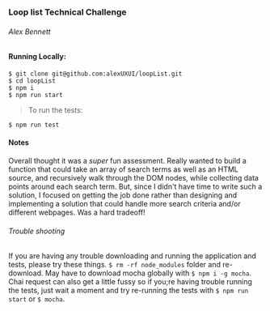 ### Loop list Technical Challenge
###### Alex Bennett

#### Running Locally:
```shell
$ git clone git@github.com:alexUXUI/loopList.git
$ cd loopList
$ npm i
$ npm run start
```

> To run the tests:

```shell
$ npm run test
```

#### Notes

Overall thought it was a *super* fun assessment. Really wanted to build a function that could take an array of search terms as well as an HTML source, and recursively walk through the DOM nodes, while collecting data points around each search term. But, since I didn't have time to write such a solution, I focused on getting the job done rather than designing and implementing a solution that could handle more search criteria and/or different webpages. Was a hard tradeoff!

###### Trouble shooting

If you are having any trouble downloading and running the application and tests, please try these things. `$ rm -rf node_modules` folder and re-download. May have to download mocha globally with `$ npm i -g mocha`. Chai request can also get a little fussy so if you;re having trouble running the tests, just wait a moment and try re-running the tests with `$ npm run start` or `$ mocha`.
